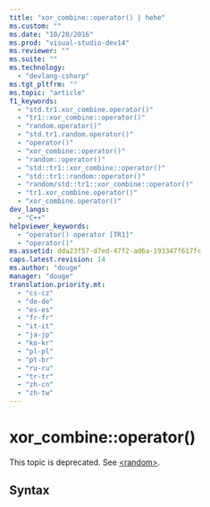 ```yaml
---
title: "xor_combine::operator() | hehe"
ms.custom: ""
ms.date: "10/20/2016"
ms.prod: "visual-studio-dev14"
ms.reviewer: ""
ms.suite: ""
ms.technology: 
  - "devlang-csharp"
ms.tgt_pltfrm: ""
ms.topic: "article"
f1_keywords: 
  - "std.tr1.xor_combine.operator()"
  - "tr1::xor_combine::operator()"
  - "random.operator()"
  - "std.tr1.random.operator()"
  - "operator()"
  - "xor_combine::operator()"
  - "random::operator()"
  - "std::tr1::xor_combine::operator()"
  - "std::tr1::random::operator()"
  - "random/std::tr1::xor_combine::operator()"
  - "tr1.xor_combine.operator()"
  - "xor_combine.operator()"
dev_langs: 
  - "C++"
helpviewer_keywords: 
  - "operator() operator [TR1]"
  - "operator()"
ms.assetid: dda23f57-d7ed-47f2-ad6a-193347f617fc
caps.latest.revision: 14
ms.author: "douge"
manager: "douge"
translation.priority.mt: 
  - "cs-cz"
  - "de-de"
  - "es-es"
  - "fr-fr"
  - "it-it"
  - "ja-jp"
  - "ko-kr"
  - "pl-pl"
  - "pt-br"
  - "ru-ru"
  - "tr-tr"
  - "zh-cn"
  - "zh-tw"
---
```

# xor_combine::operator()
This topic is deprecated. See [\<random>](../Topic/%3Crandom%3E.md).  
  
## Syntax